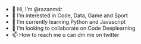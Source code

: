 - 👋 Hi, I’m @razanmdr
- 👀 I’m interested in Code, Data, Game and Sport
- 🌱 I’m currently learning Python and Javascript
- 💞️ I’m looking to collaborate on Code Deeplearning
- 📫 How to reach me u can dm me on twitter 

<!---
razanmdr/razanmdr is a ✨ special ✨ repository because its `README.md` (this file) appears on your GitHub profile.
You can click the Preview link to take a look at your changes.
--->
